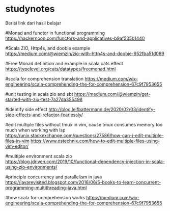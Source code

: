 # studynotes
Berisi link dari hasil belajar

#Monad and functor in functional programming
https://hackernoon.com/functors-and-applicatives-b9af535b1440

#Scala ZIO, Http4s, and doobie example
https://medium.com/@wiemzin/zio-with-http4s-and-doobie-952fba51d089

#Free Monad definition and example in scala cats effect
https://typelevel.org/cats/datatypes/freemonad.html

#scala for comprehension translation
https://medium.com/wix-engineering/scala-comprehending-the-for-comprehension-67c9f7953655

#unit testing in scala zio and sbt
https://medium.com/@wiemzin/get-started-with-zio-test-7a27da355498

#identify side effect
http://blog.leifbattermann.de/2020/02/03/identify-side-effects-and-refactor-fearlessly/

#edit multiple files without tmux in vim, cause tmux consumes memory too much when working with lsp
https://unix.stackexchange.com/questions/27586/how-can-i-edit-multiple-files-in-vim
https://www.ostechnix.com/how-to-edit-multiple-files-using-vim-editor/

#multiple environment scala zio
https://blog.jdriven.com/2019/10/functional-dependency-injection-in-scala-using-zio-environments/

#principle concurrency and parallelism in java
https://javarevisited.blogspot.com/2016/06/5-books-to-learn-concurrent-programming-multithreading-java.html

#how scala for-comprehension works
https://medium.com/wix-engineering/scala-comprehending-the-for-comprehension-67c9f7953655
